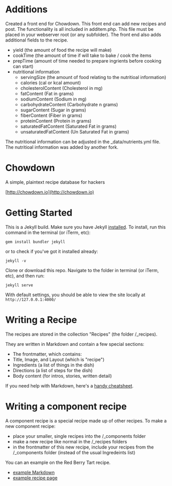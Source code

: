 # Additions

Created a front end for Chowdown. This front end can add new recipes and post. The functionality is all included in additem.php. This file must be placed in your webserver root (or any subfolder).
The front end also adds additional fields to the recipe.
- yield (the amount of food the recipe will make)
- cookTime (the amount of time if will take to bake / cook the items
- prepTime (amount of time needed to prepare ingrients before cooking can start)
- nutritional information
  - servingSize (the amount of food relating to the nutritioal information)
  - calories (cal or kcal amount)
  - cholesterolContent (Cholesterol in mg)
  - fatContent (Fat in grams)
  - sodiumContent (Sodium in mg)
  - carbohydrateContent (Carbohydrate n grams)
  - sugarContent (Sugar in grams)
  - fiberContent (Fiber in grams)
  - proteinContent (Protein in grams)
  - saturatedFatContent (Saturated Fat in grams)
  - unsaturatedFatContent (Un Saturated Fat in grams)

The nutritional information can be adjusted in the _data/nutrients.yml file. The nutritioal information was added by another fork.

# Chowdown

A simple, plaintext recipe database for hackers

[http://chowdown.io](http://chowdown.io)

# Getting Started

This is a Jekyll build. Make sure you have Jekyll [installed](https://jekyllrb.com/). To install, run this command in the terminal (or iTerm, etc):

```gem install bundler jekyll```

or to check if you've got it installed already:

```jekyll -v```

Clone or download this repo. Navigate to the folder in terminal (or iTerm, etc), and then run:

```jekyll serve```

With default settings, you should be able to view the site locally at `http://127.0.0.1:4000/`

# Writing a Recipe

The recipes are stored in the collection "Recipes" (the folder /_recipes).

They are written in Markdown and contain a few special sections:

- The frontmatter, which contains:
 - Title, Image, and Layout (which is "recipe")
 - Ingredients (a list of things in the dish)
 - Directions (a list of steps for the dish)
- Body content (for intros, stories, written detail)

If you need help with Markdown, here's a [handy cheatsheet](https://github.com/adam-p/markdown-here/wiki/Markdown-Cheatsheet).

# Writing a component recipe

A component recipe is a special recipe made up of other recipes. To make a new component recipe:

- place your smaller, single recipes into the /_components folder
- make a new recipe like normal in the /_recipes folders
- in the frontmatter of this new recipe, include your recipes from the /_components folder (instead of the usual Ingredeints list)

You can an example on the Red Berry Tart recipe. 

- [example Markdown](https://raw.githubusercontent.com/clarklab/chowdown/gh-pages/_recipes/red-berry-tart.md)
- [example recipe page](http://chowdown.io/recipes/red-berry-tart.html)
